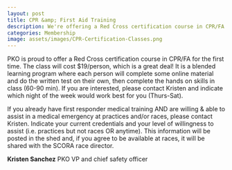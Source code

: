 ```yaml
---
layout: post
title: CPR &amp; First Aid Training
description: We're offering a Red Cross certification course in CPR/FA  
categories: Membership
image: assets/images/CPR-Certification-Classes.png
---
```


PKO is proud to offer a Red Cross certification course in CPR/FA for the first time. The class will cost $19/person, which is a great deal! It is a blended learning program where each person will complete some online material and do the written test on their own, then complete the hands on skills in class (60-90 min). If you are interested, please contact Kristen and indicate which night of the week would work best for you (Thurs-Sat).

If you already have first responder medical training AND are willing & able to assist in a medical emergency at practices and/or races, please contact Kristen. Indicate your current credentials and your level of willingness to assist (i.e. practices but not races OR anytime). This information will be posted in the shed and, if you agree to be available at races, it will be shared with the SCORA race director.

**Kristen Sanchez**
PKO VP and chief safety officer

